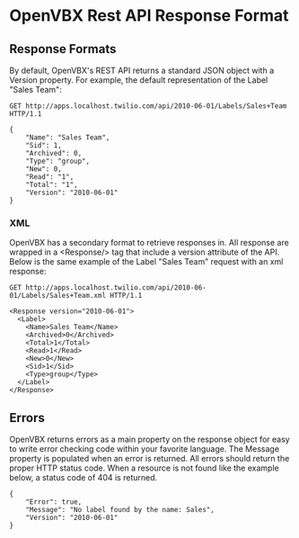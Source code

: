 # OpenVBX Rest API Response Format #

## Response Formats ##
By default, OpenVBX's REST API returns a standard JSON object with a Version property.  For example, the default representation of the Label "Sales Team":

    GET http://apps.localhost.twilio.com/api/2010-06-01/Labels/Sales+Team HTTP/1.1

    {
    	"Name": "Sales Team",
    	"Sid": 1,
    	"Archived": 0,
    	"Type": "group",
    	"New": 0,
    	"Read": "1",
    	"Total": "1",
    	"Version": "2010-06-01"
    }
    
### XML ###
OpenVBX has a secondary format to retrieve responses in.  All response are wrapped in a &lt;Response/&gt; tag that include a version attribute of the API.
Below is the same example of the Label "Sales Team" request with an xml response:

    GET http://apps.localhost.twilio.com/api/2010-06-01/Labels/Sales+Team.xml HTTP/1.1
    
    <Response version="2010-06-01">
      <Label>
        <Name>Sales Team</Name>
        <Archived>0</Archived>
        <Total>1</Total>
        <Read>1</Read>
        <New>0</New>
        <Sid>1</Sid>
        <Type>group</Type>
      </Label>
    </Response>

## Errors ##
OpenVBX returns errors as a main property on the response object for easy to write error checking code within your favorite language.  The Message property is populated when an error is returned.  All errors should return the proper HTTP status code.  When a resource is not found like the example below, a status code of 404 is returned.

    {
	    "Error": true,
	    "Message": "No label found by the name: Sales",
	    "Version": "2010-06-01"
	}

